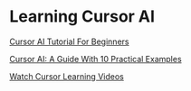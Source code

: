 # Learning Cursor AI 

[Cursor AI Tutorial For Beginners](https://www.thepromptwarrior.com/p/cursor-ai-tutorial-for-beginners)

[Cursor AI: A Guide With 10 Practical Examples](https://www.datacamp.com/tutorial/cursor-ai-code-editor)

[Watch Cursor Learning Videos](https://cursor.directory/learn)


